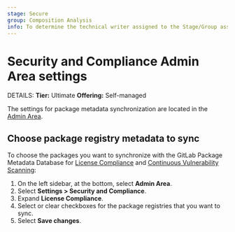 ```yaml
---
stage: Secure
group: Composition Analysis
info: To determine the technical writer assigned to the Stage/Group associated with this page, see https://handbook.gitlab.com/handbook/product/ux/technical-writing/#assignments
---
```


# Security and Compliance Admin Area settings

DETAILS:
**Tier:** Ultimate
**Offering:** Self-managed

The settings for package metadata synchronization are located in the [Admin Area](index.md).

## Choose package registry metadata to sync

To choose the packages you want to synchronize with the GitLab Package Metadata Database for [License Compliance](../../user/compliance/license_scanning_of_cyclonedx_files/index.md) and [Continuous Vulnerability Scanning](../../user/application_security/continuous_vulnerability_scanning/index.md):

1. On the left sidebar, at the bottom, select **Admin Area**.
1. Select **Settings > Security and Compliance**.
1. Expand **License Compliance**.
1. Select or clear checkboxes for the package registries that you want to sync.
1. Select **Save changes**.
